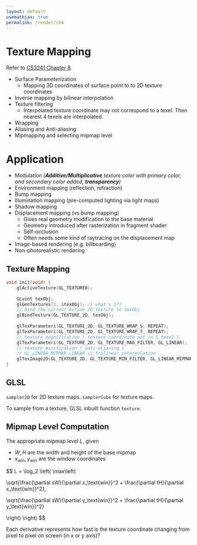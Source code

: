 ```yaml
---
layout: default
usemathjax: true
permalink: /render/ch4
---
```


# Texture Mapping

Refer to [CS3241 Chapter 8](/notes-blog/cg#chapter-8--texture-mapping).

- Surface Parameterization
  - Mapping 3D coordinates of surface point to to 2D texture coordinates
- Inverse mapping by bilinear interpolation
- Texture filtering
  - Interpolated texture coordinate may not correspond to a texel. Then nearest 4 texels are interpolated.
- Wrapping
- Aliasing and Anti-aliasing
- Mipmapping and selecting mipmap level

# Application

- Modulation *(**Additive/Multiplicative** texture color with primary color, and secondary color added, **transparency**)*
- Environment mapping (reflection, refraction)
- Bump mapping
- Illumination mapping (pre-computed lighting via light maps)
- Shadow mapping
- Displacement mapping (vs bump mapping)
  - Gives real geometry modification to the base material
  - Geometry introduced after rasterization in fragment shader
  - Self-occlusion
  - Often needs some kind of raytracing on the displacement map
- Image-based rendering (e.g. billboarding)
- Non-photorealistic rendering

## Texture Mapping

```c++
void init(void) {
    glActiveTexture(GL_TEXTURE0);
    
    GLuint texObj;
    glGenTextures(1, &texObj); // what's 1??
    // bind the current Active 2D texture to texObj
    glBindTexture(GL_TEXTURE_2D, texObj);
    
    glTexParameteri(GL_TEXTURE_2D, GL_TEXTURE_WRAP_S, REPEAT);
    glTexParameteri(GL_TEXTURE_2D, GL_TEXTURE_WRAP_T, REPEAT);
    // texture magnification ( texture coordinate not in 1 texel )
    glTexParameteri(GL_TEXTURE_2D, GL_TEXTURE_MAG_FILTER, GL_LINEAR);
    // texture minification ( anti-aliasing )
    // GL_LINEAR_MIPMAP_LINEAR is trilinear interpolation
    glTexImage2D(GL_TEXTURE_2D, GL_TEXTURE_MIN_FILTER, GL_LINEAR_MIPMAP_LINEAR)
}
```

## GLSL

`sampler2D` for 2D texture maps. `samplerCube` for texture maps.

To sample from a texture, GLSL inbuilt function `texture`.

## Mipmap Level Computation

The appropriate mipmap level $L$, given

- $W, H$ are the width and height of the base mipmap
- $x_\text{win}, y_\text{win}$ are the window coordinates

$$
L = \log_2 \left( \max\left( 

\sqrt{\frac{\partial sW}{\partial x_\text{win}}^2 + \frac{\partial tH}{\partial x_\text{win}}^2}, 

\sqrt{\frac{\partial sW}{\partial y_\text{win}}^2 + \frac{\partial tH}{\partial y_\text{win}}^2}

\right) \right)
$$

Each derivative represents how fast is the texture coordinate changing from pixel to pixel on screen (in x or y axis)?
